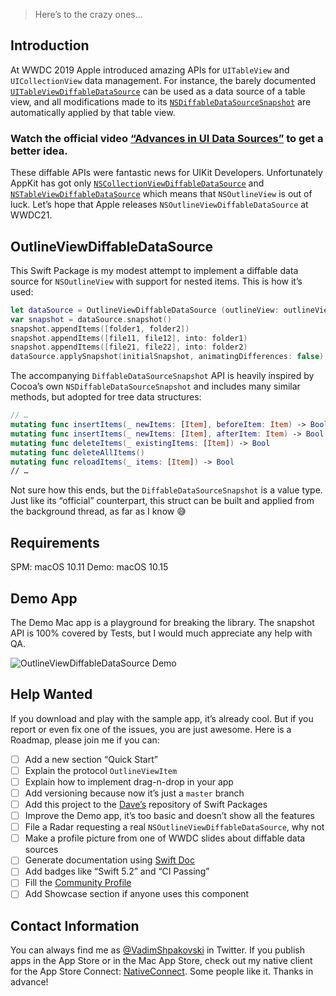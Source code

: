 > Here’s to the crazy ones…

## Introduction

At WWDC 2019 Apple introduced amazing APIs for `UITableView` and `UICollectionView`  data management. For instance, the barely documented [`UITableViewDiffableDataSource`](https://developer.apple.com/documentation/uikit/uitableviewdiffabledatasource) can be used as a data source of a table view, and all modifications made to its [`NSDiffableDataSourceSnapshot`](https://developer.apple.com/documentation/uikit/nsdiffabledatasourcesnapshot) are automatically applied by that table view.

### Watch the official video [“Advances in UI Data Sources”](https://developer.apple.com/videos/play/wwdc2019/220/) to get a better idea.

These diffable APIs were fantastic news for UIKit Developers. Unfortunately AppKit has got only [`NSCollectionViewDiffableDataSource`](https://developer.apple.com/documentation/appkit/nscollectionviewdiffabledatasource) and [`NSTableViewDiffableDataSource`](https://developer.apple.com/documentation/appkit/nstableviewdiffabledatasourcereference) which means that `NSOutlineView` is out of luck. Let’s hope that Apple releases `NSOutlineViewDiffableDataSource` at WWDC21.

## OutlineViewDiffableDataSource

This Swift Package is my modest attempt to implement a diffable data source for `NSOutlineView` with support for nested items. This is how it’s used:

```swift
let dataSource = OutlineViewDiffableDataSource (outlineView: outlineView)
var snapshot = dataSource.snapshot()
snapshot.appendItems([folder1, folder2])
snapshot.appendItems([file11, file12], into: folder1)
snapshot.appendItems([file21, file22], into: folder2)
dataSource.applySnapshot(initialSnapshot, animatingDifferences: false)
```

The accompanying `DiffableDataSourceSnapshot` API is heavily inspired by Cocoa’s own `NSDiffableDataSourceSnapshot` and includes many similar methods, but adopted for tree data structures:

```swift
// …
mutating func insertItems(_ newItems: [Item], beforeItem: Item) -> Bool
mutating func insertItems(_ newItems: [Item], afterItem: Item) -> Bool
mutating func deleteItems(_ existingItems: [Item]) -> Bool
mutating func deleteAllItems()
mutating func reloadItems(_ items: [Item]) -> Bool
// …
```

Not sure how this ends, but the `DiffableDataSourceSnapshot` is a value type. Just like its “official” counterpart, this struct can be built and applied from the background thread, as far as I know 😅 

## Requirements

SPM: macOS 10.11
Demo: macOS 10.15

## Demo App

The Demo Mac app is a playground for breaking the library. The snapshot API is 100% covered by Tests, but I would much appreciate any help with QA.

![OutlineViewDiffableDataSource Demo](Images/Demo-807 × 549@2x.png)

## Help Wanted

If you download and play with the sample app, it’s already cool. But if you report or even fix one of the issues, you are just awesome. Here is a Roadmap, please join me if you can:

- [ ] Add a new section “Quick Start”
- [ ] Explain the protocol `OutlineViewItem`
- [ ] Explain how to implement drag-n-drop in your app
- [ ] Add versioning because now it’s just a `master` branch
- [ ] Add this project to the [Dave’s](https://swiftpm.co) repository  of Swift Packages
- [ ] Improve the Demo app, it’s too basic and doesn’t show all the features
- [ ] File a Radar requesting a real `NSOutlineViewDiffableDataSource`, why not
- [ ] Make a profile picture from one of WWDC slides about diffable data sources
- [ ] Generate documentation using [Swift Doc](https://github.com/marketplace/actions/swift-doc)
- [ ] Add badges like “Swift 5.2” and “CI Passing”
- [ ] Fill the [Community Profile](https://github.com/shpakovski/OutlineViewDiffableDataSource/community)
- [ ] Add Showcase section if anyone uses this component

## Contact Information

You can always find me as [@VadimShpakovski](https://twitter.com/VadimShpakovski) in Twitter. If you publish apps in the App Store or in the Mac App Store, check out my native client for the App Store Connect: [NativeConnect](https://twitter.com/NativeConnect). Some people like it. Thanks in advance!
